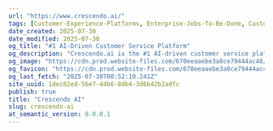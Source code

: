 ```yaml
---
url: "https://www.crescendo.ai/"
tags: [Customer-Experience-Platforms, Enterprise-Jobs-To-Be-Done, Customer-Support-Agents, Customer-Experience, Helpdesk-AI]
date_created: 2025-07-30
date_modified: 2025-07-30
og_title: "#1 AI-Driven Customer Service Platform"
og_description: "Crescendo.ai is the #1 AI-driven customer service platform for enterprises, automating support tickets with 99.8% accuracy. Provide 24/7 support in 50+ languages."
og_image: "https://cdn.prod.website-files.com/670eeaaebe3a8ce79444ac48/6768a9a00377f0fa2606efff_Crescendo%20AI.png"
og_favicon: "https://cdn.prod.website-files.com/670eeaaebe3a8ce79444ac48/67fa97402267aa9a719fddb4_Crescendo%20Icon%2032.png"
og_last_fetch: "2025-07-30T00:52:10.241Z"
site_uuid: 1dec82ed-56e7-44b6-8db4-3d6b42b2adfc
publish: true
title: "Crescendo AI"
slug: crescendo-ai
at_semantic_version: 0.0.0.1
---
```

